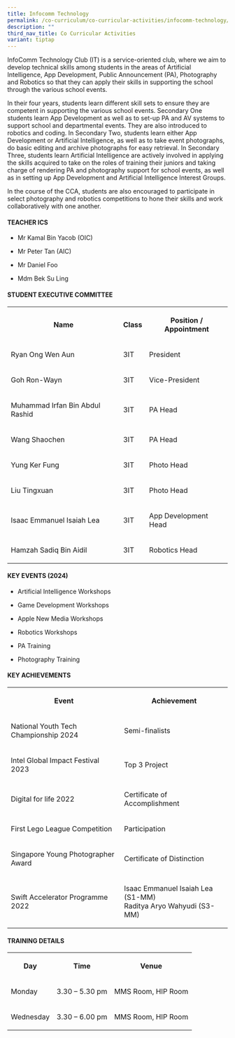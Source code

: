 ```yaml
---
title: Infocomm Technology
permalink: /co-curriculum/co-curricular-activities/infocomm-technology/
description: ""
third_nav_title: Co Curricular Activities
variant: tiptap
---
```

<p>InfoComm Technology Club (IT) is a service-oriented club, where we aim
to develop technical skills among students in the areas of Artificial Intelligence,
App Development, Public Announcement (PA), Photography and Robotics so
that they can apply their skills in supporting the school through the various
school events.</p>
<p>In their four years, students learn different skill sets to ensure they
are competent in supporting the various school events. Secondary One students
learn App Development as well as to set-up PA and AV systems to support
school and departmental events. They are also introduced to robotics and
coding. In Secondary Two, students learn either App Development or Artificial
Intelligence, as well as to take event photographs, do basic editing and
archive photographs for easy retrieval. In Secondary Three, students learn
Artificial Intelligence are actively involved in applying the skills acquired
to take on the roles of training their juniors and taking charge of rendering
PA and photography support for school events, as well as in setting up
App Development and Artificial Intelligence Interest Groups.</p>
<p>In the course of the CCA, students are also encouraged to participate
in select photography and robotics competitions to hone their skills and
work collaboratively with one another.</p>
<h4><strong>TEACHER ICS</strong></h4>
<ul data-tight="true" class="tight">
<li>
<p>Mr Kamal Bin Yacob (OIC)</p>
</li>
<li>
<p>Mr Peter Tan (AIC)</p>
</li>
<li>
<p>Mr Daniel Foo</p>
</li>
<li>
<p>Mdm Bek Su Ling</p>
</li>
</ul>
<h4><strong>STUDENT EXECUTIVE COMMITTEE</strong></h4>
<table style="minWidth: 75px">
<colgroup>
<col>
<col>
<col>
</colgroup>
<tbody>
<tr>
<th rowspan="1" colspan="1">
<p>Name</p>
</th>
<th rowspan="1" colspan="1">
<p>Class</p>
</th>
<th rowspan="1" colspan="1">
<p>Position / Appointment</p>
</th>
</tr>
<tr>
<td rowspan="1" colspan="1">
<p>Ryan Ong Wen Aun</p>
</td>
<td rowspan="1" colspan="1">
<p>3IT</p>
</td>
<td rowspan="1" colspan="1">
<p>President</p>
</td>
</tr>
<tr>
<td rowspan="1" colspan="1">
<p>Goh Ron-Wayn</p>
</td>
<td rowspan="1" colspan="1">
<p>3IT</p>
</td>
<td rowspan="1" colspan="1">
<p>Vice-President</p>
</td>
</tr>
<tr>
<td rowspan="1" colspan="1">
<p>Muhammad Irfan Bin Abdul Rashid</p>
</td>
<td rowspan="1" colspan="1">
<p>3IT</p>
</td>
<td rowspan="1" colspan="1">
<p>PA Head</p>
</td>
</tr>
<tr>
<td rowspan="1" colspan="1">
<p>Wang Shaochen
<br>
</p>
</td>
<td rowspan="1" colspan="1">
<p>3IT</p>
</td>
<td rowspan="1" colspan="1">
<p>PA Head
<br>
</p>
</td>
</tr>
<tr>
<td rowspan="1" colspan="1">
<p>Yung Ker Fung</p>
</td>
<td rowspan="1" colspan="1">
<p>3IT</p>
</td>
<td rowspan="1" colspan="1">
<p>Photo Head
<br>
</p>
</td>
</tr>
<tr>
<td rowspan="1" colspan="1">
<p>Liu Tingxuan</p>
</td>
<td rowspan="1" colspan="1">
<p>3IT</p>
</td>
<td rowspan="1" colspan="1">
<p>Photo Head</p>
</td>
</tr>
<tr>
<td rowspan="1" colspan="1">
<p>Isaac Emmanuel Isaiah Lea</p>
</td>
<td rowspan="1" colspan="1">
<p>3IT</p>
</td>
<td rowspan="1" colspan="1">
<p>App Development Head</p>
</td>
</tr>
<tr>
<td rowspan="1" colspan="1">
<p>Hamzah Sadiq Bin Aidil</p>
</td>
<td rowspan="1" colspan="1">
<p>3IT</p>
</td>
<td rowspan="1" colspan="1">
<p>Robotics Head</p>
</td>
</tr>
</tbody>
</table>
<h4><strong>KEY EVENTS (2024)</strong></h4>
<ul data-tight="true" class="tight">
<li>
<p>Artificial Intelligence Workshops</p>
</li>
<li>
<p>Game Development Workshops</p>
</li>
<li>
<p>Apple New Media Workshops</p>
</li>
<li>
<p>Robotics Workshops</p>
</li>
<li>
<p>PA Training</p>
</li>
<li>
<p>Photography Training</p>
</li>
</ul>
<h4><strong>KEY ACHIEVEMENTS</strong></h4>
<table style="minWidth: 50px">
<colgroup>
<col>
<col>
</colgroup>
<tbody>
<tr>
<th rowspan="1" colspan="1">
<p>Event</p>
</th>
<th rowspan="1" colspan="1">
<p>Achievement</p>
</th>
</tr>
<tr>
<td rowspan="1" colspan="1">
<p>National Youth Tech Championship 2024</p>
</td>
<td rowspan="1" colspan="1">
<p>Semi-finalists</p>
</td>
</tr>
<tr>
<td rowspan="1" colspan="1">
<p>Intel Global Impact Festival 2023</p>
</td>
<td rowspan="1" colspan="1">
<p>Top 3 Project</p>
</td>
</tr>
<tr>
<td rowspan="1" colspan="1">
<p>Digital for life 2022</p>
</td>
<td rowspan="1" colspan="1">
<p>Certificate of Accomplishment</p>
</td>
</tr>
<tr>
<td rowspan="1" colspan="1">
<p>First Lego League Competition</p>
</td>
<td rowspan="1" colspan="1">
<p>Participation</p>
</td>
</tr>
<tr>
<td rowspan="1" colspan="1">
<p>Singapore Young Photographer Award</p>
</td>
<td rowspan="1" colspan="1">
<p>Certificate of Distinction</p>
</td>
</tr>
<tr>
<td rowspan="1" colspan="1">
<p>Swift Accelerator Programme 2022</p>
</td>
<td rowspan="1" colspan="1">
<p>Isaac Emmanuel Isaiah Lea (S1-MM)
<br>Raditya Aryo Wahyudi (S3-MM)</p>
</td>
</tr>
</tbody>
</table>
<h4><strong>TRAINING DETAILS</strong></h4>
<table style="minWidth: 75px">
<colgroup>
<col>
<col>
<col>
</colgroup>
<tbody>
<tr>
<th rowspan="1" colspan="1">
<p>Day</p>
</th>
<th rowspan="1" colspan="1">
<p>Time</p>
</th>
<th rowspan="1" colspan="1">
<p>Venue</p>
</th>
</tr>
<tr>
<td rowspan="1" colspan="1">
<p>Monday</p>
</td>
<td rowspan="1" colspan="1">
<p>3.30 – 5.30 pm</p>
</td>
<td rowspan="1" colspan="1">
<p>MMS Room, HIP Room</p>
</td>
</tr>
<tr>
<td rowspan="1" colspan="1">
<p>Wednesday</p>
</td>
<td rowspan="1" colspan="1">
<p>3.30 – 6.00 pm
<br>
</p>
</td>
<td rowspan="1" colspan="1">
<p>MMS Room, HIP Room</p>
</td>
</tr>
</tbody>
</table>
<p></p>